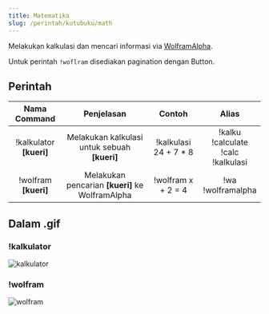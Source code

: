 ```yaml
---
title: Matematika
slug: /perintah/kutubuku/math
---
```


Melakukan kalkulasi dan mencari informasi via [WolframAlpha](https://www.wolframalpha.com/).

Untuk perintah `!woflram` disediakan pagination dengan Button.

## Perintah
| Nama Command | Penjelasan |  Contoh  | Alias |
|:------------:|:----------:|:--------:|:-----:|
| !kalkulator **[kueri]** | Melakukan kalkulasi untuk sebuah **[kueri]** | !kalkulasi 24 + 7 * 8 | !kalku<br />!calculate<br />!calc<br />!kalkulasi |
| !wolfram **[kueri]** | Melakukan pencarian **[kueri]** ke WolframAlpha | !wolfram x + 2 = 4 | !wa<br />!wolframalpha |

## Dalam .gif

### !kalkulator
![kalkulator](https://p.ihateani.me/bkdflbsp.gif)

### !wolfram
![wolfram](https://p.ihateani.me/zcziitel.gif)
